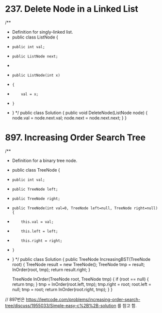# 237. Delete Node in a Linked List

/**
 * Definition for singly-linked list.
 * public class ListNode {
 *     public int val;
 *     public ListNode next;
 *     
 *     public ListNode(int x) 
 *     { 
 *         val = x; 
 *     }
 * }
 */
public class Solution {
    public void DeleteNode(ListNode node) {
         node.val = node.next.val;
         node.next = node.next.next;
    }
}



# 897. Increasing Order Search Tree
/**
 * Definition for a binary tree node.
 * public class TreeNode {
 *     public int val;
 *     public TreeNode left;
 *     public TreeNode right;
 *     public TreeNode(int val=0, TreeNode left=null, TreeNode right=null) {
 *         this.val = val;
 *         this.left = left;
 *         this.right = right;
 *     }
 * }
 */
public class Solution {
    public TreeNode IncreasingBST(TreeNode root)
    {
        TreeNode result = new TreeNode();
        TreeNode tmp = result;
        InOrder(root, tmp);
        return result.right;
    }

    TreeNode InOrder(TreeNode root, TreeNode tmp)
    {
        if (root == null)
        {
            return tmp;
        }
        tmp = InOrder(root.left, tmp);
        tmp.right = root;
        root.left = null;
        tmp = root;
        return InOrder(root.right, tmp);
    }
}

// 897번은 https://leetcode.com/problems/increasing-order-search-tree/discuss/1955033/Simple-easy-c%2B%2B-solution 를 참고 함.